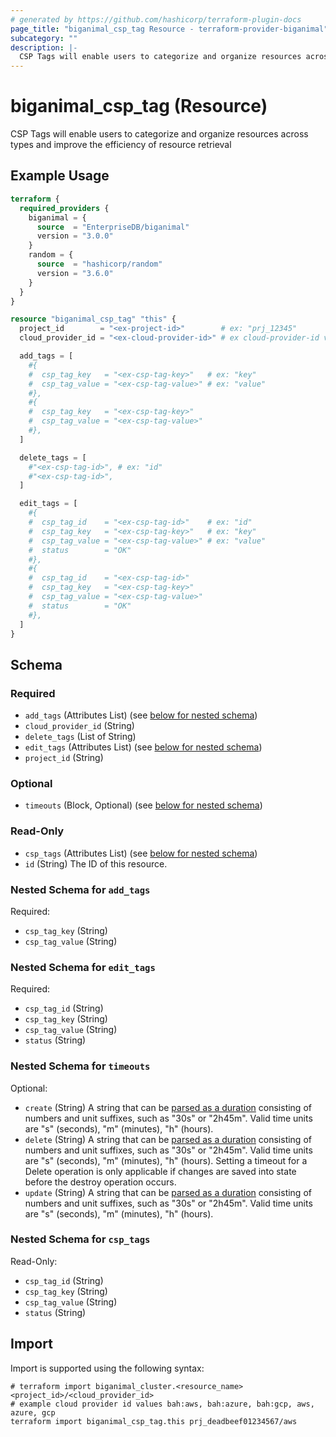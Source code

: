 ```yaml
---
# generated by https://github.com/hashicorp/terraform-plugin-docs
page_title: "biganimal_csp_tag Resource - terraform-provider-biganimal"
subcategory: ""
description: |-
  CSP Tags will enable users to categorize and organize resources across types and improve the efficiency of resource retrieval
---
```


# biganimal_csp_tag (Resource)

CSP Tags will enable users to categorize and organize resources across types and improve the efficiency of resource retrieval

## Example Usage

```terraform
terraform {
  required_providers {
    biganimal = {
      source  = "EnterpriseDB/biganimal"
      version = "3.0.0"
    }
    random = {
      source  = "hashicorp/random"
      version = "3.6.0"
    }
  }
}

resource "biganimal_csp_tag" "this" {
  project_id        = "<ex-project-id>"        # ex: "prj_12345"
  cloud_provider_id = "<ex-cloud-provider-id>" # ex cloud-provider-id values ["bah:aws", "bah:azure", "bah:gcp", "aws", "azure", "gcp"]

  add_tags = [
    #{
    #  csp_tag_key   = "<ex-csp-tag-key>"   # ex: "key"
    #  csp_tag_value = "<ex-csp-tag-value>" # ex: "value"
    #},
    #{
    #  csp_tag_key   = "<ex-csp-tag-key>"
    #  csp_tag_value = "<ex-csp-tag-value>"
    #},
  ]

  delete_tags = [
    #"<ex-csp-tag-id>", # ex: "id"
    #"<ex-csp-tag-id>",
  ]

  edit_tags = [
    #{
    #  csp_tag_id    = "<ex-csp-tag-id>"    # ex: "id"
    #  csp_tag_key   = "<ex-csp-tag-key>"   # ex: "key"
    #  csp_tag_value = "<ex-csp-tag-value>" # ex: "value"
    #  status        = "OK"
    #},
    #{
    #  csp_tag_id    = "<ex-csp-tag-id>"
    #  csp_tag_key   = "<ex-csp-tag-key>"
    #  csp_tag_value = "<ex-csp-tag-value>"
    #  status        = "OK"
    #},
  ]
}
```

<!-- schema generated by tfplugindocs -->
## Schema

### Required

- `add_tags` (Attributes List) (see [below for nested schema](#nestedatt--add_tags))
- `cloud_provider_id` (String)
- `delete_tags` (List of String)
- `edit_tags` (Attributes List) (see [below for nested schema](#nestedatt--edit_tags))
- `project_id` (String)

### Optional

- `timeouts` (Block, Optional) (see [below for nested schema](#nestedblock--timeouts))

### Read-Only

- `csp_tags` (Attributes List) (see [below for nested schema](#nestedatt--csp_tags))
- `id` (String) The ID of this resource.

<a id="nestedatt--add_tags"></a>
### Nested Schema for `add_tags`

Required:

- `csp_tag_key` (String)
- `csp_tag_value` (String)


<a id="nestedatt--edit_tags"></a>
### Nested Schema for `edit_tags`

Required:

- `csp_tag_id` (String)
- `csp_tag_key` (String)
- `csp_tag_value` (String)
- `status` (String)


<a id="nestedblock--timeouts"></a>
### Nested Schema for `timeouts`

Optional:

- `create` (String) A string that can be [parsed as a duration](https://pkg.go.dev/time#ParseDuration) consisting of numbers and unit suffixes, such as "30s" or "2h45m". Valid time units are "s" (seconds), "m" (minutes), "h" (hours).
- `delete` (String) A string that can be [parsed as a duration](https://pkg.go.dev/time#ParseDuration) consisting of numbers and unit suffixes, such as "30s" or "2h45m". Valid time units are "s" (seconds), "m" (minutes), "h" (hours). Setting a timeout for a Delete operation is only applicable if changes are saved into state before the destroy operation occurs.
- `update` (String) A string that can be [parsed as a duration](https://pkg.go.dev/time#ParseDuration) consisting of numbers and unit suffixes, such as "30s" or "2h45m". Valid time units are "s" (seconds), "m" (minutes), "h" (hours).


<a id="nestedatt--csp_tags"></a>
### Nested Schema for `csp_tags`

Read-Only:

- `csp_tag_id` (String)
- `csp_tag_key` (String)
- `csp_tag_value` (String)
- `status` (String)

## Import

Import is supported using the following syntax:

```shell
# terraform import biganimal_cluster.<resource_name> <project_id>/<cloud_provider_id>
# example cloud provider id values bah:aws, bah:azure, bah:gcp, aws, azure, gcp
terraform import biganimal_csp_tag.this prj_deadbeef01234567/aws
```
